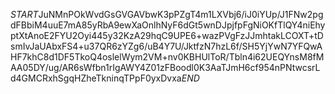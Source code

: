 $START$JuNMnPOkWvdGsGVGAVbwK3pPZgT4m1LXVbj6/iJ0iYUp/J1FNw2pgdFBbiM4uuE7mA85yRbA9ewXaOnlhNyF6dGt5wnDJpjfpFgNiOKfTlQY4niEhyptXtAnoE2FYU2Oyi445y32KzA29hqC9UPE6+wazPVgFzJJmhtakLCOXT+tDsmIvJaUAbxFS4+u37QR6zYZg6/uB4Y7U/JktfzN7hzL6f/SH5YjYwN7YFQwAHF7khC8d1DF5TkoQ4oslelWym2VM+nv0KBHUlToR/Tbln4i62UEQYnsM8fMAA05DY/ug/AR6sWfbn1rIgAWY4Z01zFBoodl0K3AaTJmH6cf954nPNtwcsrLd4GMCRxhSgqHZheTkninqTPpF0yxDvxa$END$